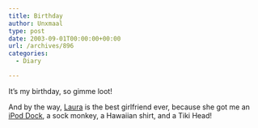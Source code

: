 ```yaml
---
title: Birthday
author: Unxmaal
type: post
date: 2003-09-01T00:00:00+00:00
url: /archives/896
categories:
  - Diary

---
```

It&#8217;s my birthday, so gimme loot!

And by the way, [Laura][1] is the best girlfriend ever, because she got me an [iPod Dock][2], a sock monkey, a Hawaiian shirt, and a Tiki Head!

 [1]: http://unxmaal.com/cgi-bin/clickcount.cgi?action=jump&URL=http://abracapocus.org/
 [2]: http://store.apple.com/1-800-MY-APPLE/WebObjects/AppleStore?productLearnMore=M9130G/A